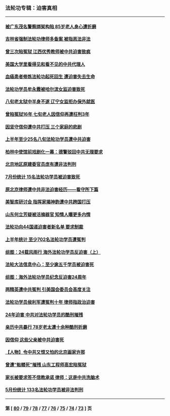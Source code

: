 ### 法轮功专辑：迫害真相
---
#### [被广东茂名警察绑架构陷 85岁老人身心遭折磨](../../pages/nf4379/n14059718.md?08250430) 
#### [吉林省强制法轮功律师多备案 被指恶法非法](../../pages/nf4379/n14059091.md?08250430) 
#### [曾三次陷冤狱 江西优秀教师被中共迫害致疯](../../pages/nf4379/n14058953.md?08250430) 
#### [美国大学里看得见和看不见的中共代理人](../../pages/nf4379/n14058369.md?08250430) 
#### [血癌患者修炼法轮功起死回生 遭迫害失去生命](../../pages/nf4379/n14056761.md?08250430) 
#### [法轮功学员牟永霞被哈尔滨女监迫害致死](../../pages/nf4379/n14056172.md?08250430) 
#### [八旬老太狱中半身不遂 辽宁女监拒办保外就医](../../pages/nf4379/n14055233.md?08250430) 
#### [曾陷冤狱16年 七旬老人因信仰再遭枉判3年](../../pages/nf4379/n14054516.md?08250430) 
#### [因坚守信仰遭中共打压 三个家庭的悲剧](../../pages/nf4379/n14053714.md?08250430) 
#### [上半年至少25名八旬法轮功学员遭中共迫害](../../pages/nf4379/n14048655.md?08250430) 
#### [柏林中使馆前戏剧化一幕：德警驳回中共无理要求](../../pages/nf4379/n14050320.md?08250430) 
#### [北京地区原建委官员庞有遭非法判刑](../../pages/nf4379/n14049897.md?08250430) 
#### [7月份统计 15名法轮功学员被迫害致死](../../pages/nf4379/n14048158.md?08250430) 
#### [原北京律师遭中共非法迫害经历——看守所下篇](../../pages/nf4379/n14040009.md?08250430) 
#### [美智库研讨会 指挥家揭神韵遭中共跨国打压](../../pages/nf4379/n14048476.md?08250430) 
#### [山东何立芳疑被活摘器官 知情人曝更多内情](../../pages/nf4379/n14047530.md?08250430) 
#### [法轮功向44国递迫害者新名单 要求制裁](../../pages/nf4379/n14046082.md?08250430) 
#### [上半年统计 至少702名法轮功学员遭冤判](../../pages/nf4379/n14045278.md?08250430) 
#### [组图：24载风雨行 海外法轮功学员反迫害（上）](../../pages/nf4379/n14031583.md?08250430) 
#### [法轮大法信息中心：至少逾五千学员被迫害死](../../pages/nf4379/n14043255.md?08250430) 
#### [组图：海外法轮功学员纪念反迫害24周年](../../pages/nf4379/n14037675.md?08250430) 
#### [两精英遭中共冤判 引美国会委员会高度关注](../../pages/nf4379/n14026429.md?08250430) 
#### [法轮功学员侯利军遭冤判十年 律师指政治迫害](../../pages/nf4379/n14020465.md?08250430) 
#### [24年迫害 中共对法轮功学员的酷刑摧残](../../pages/nf4379/n14016856.md?08250430) 
#### [亲历中共暴行 78岁老太遭十余种酷刑折磨](../../pages/nf4379/n14016167.md?08250430) 
#### [因信仰 这些父亲被中共迫害死](../../pages/nf4379/n14015381.md?08250430) 
#### [【人物】令中共又恨又怕的北京画家许那](../../pages/nf4379/n14015698.md?08250430) 
#### [曾遭“骷髅死”摧残 山东工程师高宏陷冤狱](../../pages/nf4379/n14014585.md?08250430) 
#### [家长被要求签不信教承诺 律师：这是中共洗脑术](../../pages/nf4379/n14014255.md?08250430) 
#### [5月份统计 133名法轮功学员被非法判刑](../../pages/nf4379/n14013124.md?08250430) 

---
#### 第 [ [80](./80.md?08250430) / [79](./79.md?08250430) / [78](./78.md?08250430) / [77](./77.md?08250430) / [76](./76.md?08250430) / [75](./75.md?08250430) / [74](./74.md?08250430) / [73](./73.md?08250430) ] 页
